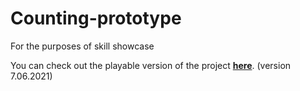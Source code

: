 # Counting-prototype
For the purposes of skill showcase

You can check out the playable version of the project [**here**](https://play.unity.com/mg/other/sample-ball-throw-game). (version 7.06.2021)
